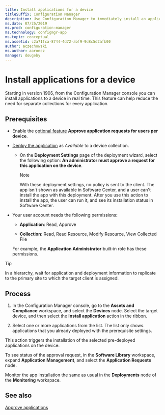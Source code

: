 ```yaml
---
title: Install applications for a device
titleSuffix: Configuration Manager
description: Use Configuration Manager to immediately install an application to a device without a collection.
ms.date: 07/26/2019
ms.prod: configuration-manager
ms.technology: configmgr-app
ms.topic: conceptual
ms.assetid: c2a71fca-8744-4d72-abf9-9d8c5d2afb00
author: aczechowski
ms.author: aaroncz
manager: dougeby
---
```


# Install applications for a device

<!--4402180-->

Starting in version 1906, from the Configuration Manager console you can install applications to a device in real time. This feature can help reduce the need for separate collections for every application.

## Prerequisites

- Enable the [optional feature](../../core/servers/manage/optional-features.md) **Approve application requests for users per device**.  

- [Deploy the application](deploy-applications.md) as *Available* to a device collection.  

    - On the **Deployment Settings** page of the deployment wizard, select the following option: **An administrator must approve a request for this application on the device**.  

        > [!Note]  
        > With these deployment settings, no policy is sent to the client. The app isn't shown as available in Software Center, and a user can't install the app with this deployment. After you use this action to install the app, the user can run it, and see its installation status in Software Center.

- Your user account needs the following permissions:

    - **Application**: Read, Approve

    - **Collection**: Read, Read Resource, Modify Resource, View Collected File

    For example, the **Application Administrator** built-in role has these permissions.

> [!TIP]
> In a hierarchy, wait for application and deployment information to replicate to the primary site to which the target client is assigned.<!-- SCCMDocs#2113 -->

## Process

1. In the Configuration Manager console, go to the **Assets and Compliance** workspace, and select the **Devices** node. Select the target device, and then select the **Install application** action in the ribbon.

1. Select one or more applications from the list. The list only shows applications that you already deployed with the prerequisite settings.

This action triggers the installation of the selected pre-deployed applications on the device.

To see status of the approval request, in the **Software Library** workspace, expand **Application Management**, and select the **Application Requests** node.

Monitor the app installation the same as usual in the **Deployments** node of the **Monitoring** workspace.


## See also

[Approve applications](app-approval.md)
